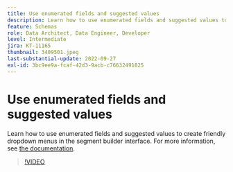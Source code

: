 ```yaml
---
title: Use enumerated fields and suggested values
description: Learn how to use enumerated fields and suggested values to create friendly dropdown menus in the segment builder interface.
feature: Schemas
role: Data Architect, Data Engineer, Developer
level: Intermediate
jira: KT-11165
thumbnail: 3409501.jpeg
last-substantial-update: 2022-09-27
exl-id: 3bc9ee9a-fcaf-42d3-9acb-c76632491825
---
```

# Use enumerated fields and suggested values

Learn how to use enumerated fields and suggested values to create friendly dropdown menus in the segment builder interface. For more information, see [the documentation](https://experienceleague.adobe.com/docs/experience-platform/xdm/ui/fields/enum.html).

>[!VIDEO](https://video.tv.adobe.com/v/3409501/?learn=on&enablevpops)
